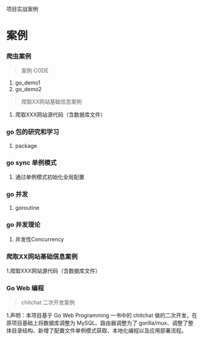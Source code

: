 
项目实战案例

# 案例

### 爬虫案例 

 > 案例 CODE 

   1. go_demo1
   2. go_demo2
  
 > 爬取XX网站基础信息案例

   1. 爬取XXX网站源代码（含数据库文件）

### go 包的研究和学习

   1. package

### go sync 单例模式

   1. 通过单例模式初始化全局配置

### go 并发 

   1. goroutine

### go 并发理论

   1. 并发性Concurrency

### 爬取XX网站基础信息案例 

   1.爬取XXX网站源代码（含数据库文件）

### Go Web 编程

 > chitchat 二次开发案例

   1.声明：本项目基于 Go Web Programming 一书中的 chitchat 做的二次开发，在原项目基础上将数据库调整为 MySQL、路由器调整为了 gorilla/mux、调整了整体目录结构、新增了配置文件单例模式获取、本地化编程以及应用部署流程。   

